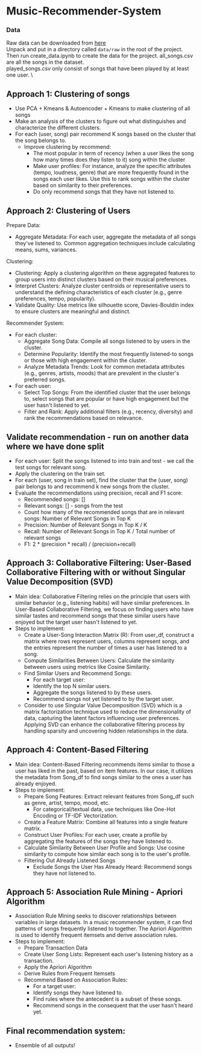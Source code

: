 # Music-Recommender-System

### Data
Raw data can be downloaded from [here](https://drive.google.com/file/d/1kuEDAC_oX9hkf_a7zpBgMg_hXa6caiGO/view?usp=sharing) \
Unpack and put in a directory called `data/raw` in the root of the project. \
Then run create_data.ipynb to create the data for the project.
all_songs.csv are all the songs in the dataset. \
played_songs.csv only consist of songs that have been played by at least one user. \


## Approach 1: Clustering of songs

- Use PCA + Kmeans & Autoencoder + Kmeans to make clustering of all songs 
- Make an analysis of the clusters to figure out what distinguishes and characterize the different clusters. 
- For each (user, song) pair recommend K songs based on the cluster that the song belongs to. 
    - Improve clustering by recommend: 
        - The most popular in term of recency (when a user likes the song how many times does they listen to it) song within the cluster 
        - Make user profiles: For instance, analyze the specific attributes (tempo, loudness, genre) that are more frequently found in the songs each user likes. Use this to rank songs within the cluster based on similarity to their preferences.
        - Do only recommend songs that they have not listened to. 

## Approach 2: Clustering of Users

Prepare Data: 
- Aggregate Metadata: For each user, aggregate the metadata of all songs they've listened to. Common aggregation techniques include calculating means, sums, variances. 

Clustering: 
- Clustering: Apply a clustering algorithm on these aggregated features to group users into distinct clusters based on their musical preferences.
- Interpret Clusters: Analyze cluster centroids or representative users to understand the defining characteristics of each cluster (e.g., genre preferences, tempo, popularity).
- Validate Quality: Use metrics like silhouette score, Davies-Bouldin index to ensure clusters are meaningful and distinct.

Recommender System: 
- For each cluster:
    * Aggregate Song Data: Compile all songs listened to by users in the cluster.
    * Determine Popularity: Identify the most frequently listened-to songs or those with high engagement within the cluster.
    * Analyze Metadata Trends: Look for common metadata attributes (e.g., genres, artists, moods) that are prevalent in the cluster's preferred songs.
- For each user: 
    * Select Top Songs: From the identified cluster that the user belongs to, select songs that are popular or have high engagement but the user hasn't listened to yet.
    * Filter and Rank: Apply additional filters (e.g., recency, diversity) and rank the recommendations based on relevance.

## Validate recommendation - run on another data where we have done split 
- For each user: Split the songs listened to into train and test - we call the test songs for relevant song. 
- Apply the clustering on the train set. 
- For each (user, song in train set), find the cluster that the (user, song) pair belongs to and recommend k new songs from the cluster. 
- Evaluate the recommendations  using precision, recall and F1 score: 
    - Recommended songs: []
    - Relevant songs: [] - songs from the test
    - Count how many  of the recommended songs that are in relevant songs:  Number of Relevant Songs in Top K
    - Precision: Number of Relevant Songs in Top K / K 
    - Recall: Number of Relevant Songs in Top K / Total number of relevant songs
    - F1: 2 * (precision * recall) / (precision+recall) 

## Approach 3: Collaborative Filtering: User-Based Collaborative Filtering with or without Singular Value Decomposition (SVD)
- Main idea: Collaborative Filtering relies on the principle that users with similar behavior (e.g., listening habits) will have similar preferences. In User-Based Collaborative Filtering, we focus on finding users who have similar tastes and recommend songs that these similar users have enjoyed but the target user hasn't listened to yet.
- Steps to implement: 
    * Create a User-Song Interaction Matrix (R): From user_df, construct a matrix where rows represent users, columns represent songs, and the entries represent the number of times a user has listened to a song.
    * Compute Similarities Between Users: Calculate the similarity between users using metrics like Cosine Similarity.
    * Find Similar Users and Recommend Songs:
        * For each target user:
        * Identify the top N similar users.
        * Aggregate the songs listened to by these users.
        * Recommend songs not yet listened to by the target user.
    * Consider to use Singular Value Decomposition (SVD) which is a matrix factorization technique used to reduce the dimensionality of data, capturing the latent factors influencing user preferences. Applying SVD can enhance the collaborative filtering process by handling sparsity and uncovering hidden relationships in the data.

## Approach 4: Content-Based Filtering
- Main idea: Content-Based Filtering recommends items similar to those a user has liked in the past, based on item features. In our case, it utilizes the metadata from Song_df to find songs similar to the ones a user has already enjoyed.
- Steps to implement: 
    * Prepare Song Features: Extract relevant features from Song_df such as genre, artist, tempo, mood, etc.
        * For categorical/textual data, use techniques like One-Hot Encoding or TF-IDF Vectorization.
    * Create a Feature Matrix: Combine all features into a single feature matrix.
    * Construct User Profiles: For each user, create a profile by aggregating the features of the songs they have listened to.
    * Calculate Similarity Between User Profile and Songs: Use cosine similarity to compute how similar each song is to the user's profile.
    * Filtering Out Already Listened Songs
        * Exclude Songs the User Has Already Heard: Recommend songs they have not listened to.
     

## Approach 5: Association Rule Mining - Apriori Algorithm
- Association Rule Mining seeks to discover relationships between variables in large datasets. In a music recommender system, it can find patterns of songs frequently listened to together. The Apriori Algorithm is used to identify frequent itemsets and derive association rules.
- Steps to implement:
    * Prepare Transaction Data
    * Create User Song Lists: Represent each user's listening history as a transaction.
    * Apply the Apriori Algorithm
    * Derive Rules from Frequent Itemsets
    * Recommend Based on Association Rules:
        * For a target user:
        * Identify songs they have listened to.
        * Find rules where the antecedent is a subset of these songs.
        * Recommend songs in the consequent that the user hasn't heard yet.
 
## Final recommendation system: 
- Ensemble of all outputs! 
